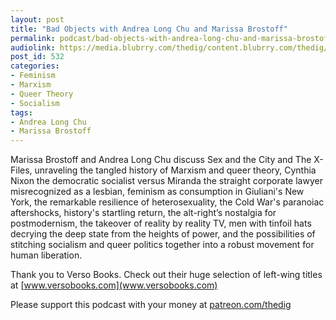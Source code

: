 ```yaml
---
layout: post
title: "Bad Objects with Andrea Long Chu and Marissa Brostoff"
permalink: podcast/bad-objects-with-andrea-long-chu-and-marissa-brostoff/
audiolink: https://media.blubrry.com/thedig/content.blubrry.com/thedig/The_Dig_-_EP_168_-_ChuBrostoff.mp3
post_id: 532
categories: 
- Feminism
- Marxism
- Queer Theory
- Socialism
tags: 
- Andrea Long Chu
- Marissa Brostoff
---
```


Marissa Brostoff and Andrea Long Chu discuss Sex and the City and The X-Files, unraveling the tangled history of Marxism and queer theory, Cynthia Nixon the democratic socialist versus Miranda the straight corporate lawyer misrecognized as a lesbian, feminism as consumption in Giuliani's New York, the remarkable resilience of heterosexuality, the Cold War's paranoiac aftershocks, history's startling return, the alt-right’s nostalgia for postmodernism, the takeover of reality by reality TV, men with tinfoil hats decrying the deep state from the heights of power, and the possibilities of stitching socialism and queer politics together into a robust movement for human liberation.

Thank you to Verso Books. Check out their huge selection of left-wing titles at [www.versobooks.com](www.versobooks.com)

Please support this podcast with your money at [patreon.com/thedig](http://www.patreon.com/TheDig) 